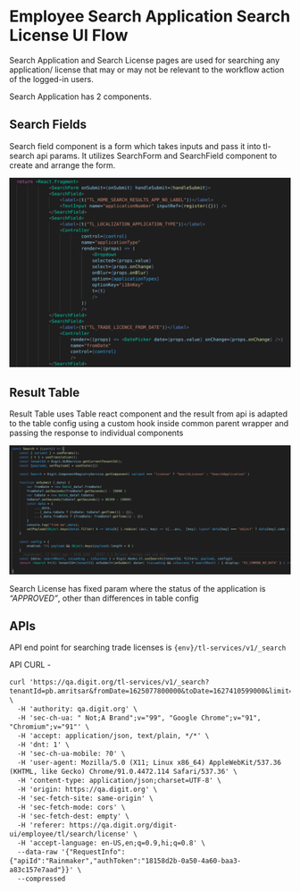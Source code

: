 # Employee Search Application Search License UI Flow

Search Application and Search License pages are used for searching any application/ license that may or may not be relevant to the workflow action of the logged-in users.

Search Application has 2 components.

## Search Fields

Search field component is a form which takes inputs and pass it into tl-search api params. It utilizes SearchForm and SearchField component to create and arrange the form.

![](<../../../../.gitbook/assets/image (242).png>)

## Result Table

Result Table uses Table react component and the result from api is adapted to the table config using a custom hook inside common parent wrapper and passing the response to individual components

![](<../../../../.gitbook/assets/image (184).png>)

Search License has fixed param where the status of the application is _“APPROVED”_, other than differences in table config

## APIs

API end point for searching trade licenses is `{env}/tl-services/v1/_search`

API CURL -

```
curl 'https://qa.digit.org/tl-services/v1/_search?tenantId=pb.amritsar&fromDate=1625077800000&toDate=1627410599000&limit=10&sortBy=commencementDate&sortOrder=DESC&status=APPROVED&_=1627375567840' \
  -H 'authority: qa.digit.org' \
  -H 'sec-ch-ua: " Not;A Brand";v="99", "Google Chrome";v="91", "Chromium";v="91"' \
  -H 'accept: application/json, text/plain, */*' \
  -H 'dnt: 1' \
  -H 'sec-ch-ua-mobile: ?0' \
  -H 'user-agent: Mozilla/5.0 (X11; Linux x86_64) AppleWebKit/537.36 (KHTML, like Gecko) Chrome/91.0.4472.114 Safari/537.36' \
  -H 'content-type: application/json;charset=UTF-8' \
  -H 'origin: https://qa.digit.org' \
  -H 'sec-fetch-site: same-origin' \
  -H 'sec-fetch-mode: cors' \
  -H 'sec-fetch-dest: empty' \
  -H 'referer: https://qa.digit.org/digit-ui/employee/tl/search/license' \
  -H 'accept-language: en-US,en;q=0.9,hi;q=0.8' \
  --data-raw '{"RequestInfo":{"apiId":"Rainmaker","authToken":"18158d2b-0a50-4a60-baa3-a83c157e7aad"}}' \
  --compressed
```
